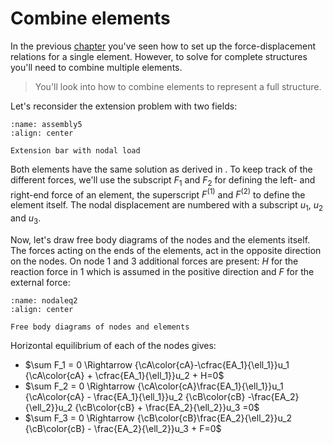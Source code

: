 # Combine elements

In the previous [chapter](./single_element.md) you've seen how to set up the force-displacement relations for a single element. However, to solve for complete structures you'll need to combine multiple elements.

> You'll look into how to combine elements to represent a full structure.

Let's reconsider the extension problem with two fields:

```{figure} assembly5.svg
:name: assembly5
:align: center

Extension bar with nodal load
```

Both elements have the same solution as derived in [](./single_element.md). To keep track of the different forces, we'll use the subscript $F_1$ and $F_2$ for defining the left- and right-end force of an element, the superscript $F^{(1)}$ and $F^{(2)}$ to define the element itself. The nodal displacement are numbered with a subscript $u_1$, $u_2$ and $u_3$.

Now, let's draw free body diagrams of the nodes and the elements itself. The forces acting on the ends of the elements, act in the opposite direction on the nodes. On node $1$ and $3$ additional forces are present: $H$ for the reaction force in $1$ which is assumed in the positive direction and $F$ for the external force:

```{figure} nodaleq2.svg
:name: nodaleq2
:align: center

Free body diagrams of nodes and elements
```

Horizontal equilibrium of each of the nodes gives:

- $\sum F_1 = 0 \Rightarrow {\cA\color{cA}-\cfrac{EA_1}{\ell_1}}u_1 {\cA\color{cA} + \cfrac{EA_1}{\ell_1}}u_2 + H=0$
- $\sum F_2 = 0 \Rightarrow {\cA\color{cA}\frac{EA_1}{\ell_1}}u_1 {\cA\color{cA} - \frac{EA_1}{\ell_1}}u_2 {\cB\color{cB} -\frac{EA_2}{\ell_2}}u_2 {\cB\color{cB} + \frac{EA_2}{\ell_2}}u_3 =0$
- $\sum F_3 = 0 \Rightarrow {\cB\color{cB}\frac{EA_2}{\ell_2}}u_2 {\cB\color{cB} - \frac{EA_2}{\ell_2}}u_3 + F=0$ 